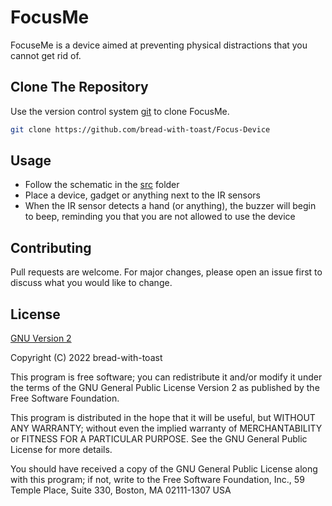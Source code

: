 # FocusMe

FocuseMe is a device aimed at  preventing physical distractions that you cannot get rid of.

## Clone The Repository

Use the version control system [git](https://pip.pypa.io/en/stable/) to clone FocusMe.

```bash
git clone https://github.com/bread-with-toast/Focus-Device
```

## Usage

- Follow the schematic in the [src](https://github.com/bread-with-toast/Focus-Device/tree/main/src) folder 
- Place a device, gadget or anything next to the IR sensors
- When the IR sensor detects a hand (or anything), the buzzer will begin to beep, reminding you that you are not allowed to use the device

## Contributing
Pull requests are welcome. For major changes, please open an issue first to discuss what you would like to change.

## License
[GNU Version 2](https://github.com/bread-with-toast/Focus-Device/blob/main/LICENSE)

Copyright (C) 2022 bread-with-toast

This program is free software; you can redistribute it and/or modify it under the terms of the GNU General Public License Version 2 as published by the Free Software Foundation.

This program is distributed in the hope that it will be useful, but WITHOUT ANY WARRANTY; without even the implied warranty of MERCHANTABILITY or FITNESS FOR A PARTICULAR PURPOSE. See the GNU General Public License for more details.

You should have received a copy of the GNU General Public License along with this program; if not, write to the Free Software Foundation, Inc., 59 Temple Place, Suite 330, Boston, MA 02111-1307 USA
